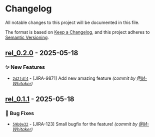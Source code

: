 # Changelog
All notable changes to this project will be documented in this file.

The format is based on [Keep a Changelog](https://keepachangelog.com/en/1.0.0/),
and this project adheres to [Semantic Versioning](https://semver.org/spec/v2.0.0.html).

## [rel_0.2.0] - 2025-05-18
### :sparkles: New Features
- [`2d2fdf4`](https://github.com/M-Whitaker/gh-release-sandbox/commit/2d2fdf488520ae0db52c8b165135d494242cda32) - [JIRA-9871] Add new amazing feature *(commit by [@M-Whitaker](https://github.com/M-Whitaker))*


## [rel_0.1.1] - 2025-05-18
### :bug: Bug Fixes
- [`59b0e32`](https://github.com/M-Whitaker/gh-release-sandbox/commit/59b0e32769160d4b119b631fdd6eac485f9d6222) - [JIRA-123] Small bugfix for the feature! *(commit by [@M-Whitaker](https://github.com/M-Whitaker))*

[rel_0.1.1]: https://github.com/M-Whitaker/gh-release-sandbox/compare/rel_0.1.0...rel_0.1.1
[rel_0.2.0]: https://github.com/M-Whitaker/gh-release-sandbox/compare/rel_0.1.1...rel_0.2.0
